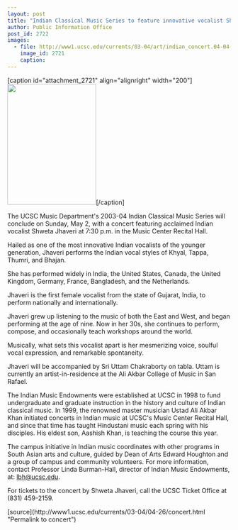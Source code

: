 ```yaml
---
layout: post
title: "Indian Classical Music Series to feature innovative vocalist Shweta Jhaveri in May 2 concert"
author: Public Information Office
post_id: 2722
images:
  - file: http://www1.ucsc.edu/currents/03-04/art/indian_concert.04-04-26.200.jpg
    image_id: 2721
    caption: 
---
```


[caption id="attachment_2721" align="alignright" width="200"]<a href="http://localhost/mysite/wp-content/uploads/2004/04/indian_concert.04-04-26.200.jpg"><img class="size-full wp-image-2721" src="http://localhost/mysite/wp-content/uploads/2004/04/indian_concert.04-04-26.200.jpg" alt="" width="200" height="272" /></a>[/caption]
<p>
  The UCSC Music Department's 2003-04 Indian Classical Music Series will conclude on Sunday, May 2, with a concert featuring acclaimed Indian vocalist Shweta Jhaveri at 7:30 p.m. in the Music Center Recital Hall.<br>
</p>
<p>
  Hailed as one of the most innovative Indian vocalists of the younger generation, Jhaveri performs the Indian vocal styles of Khyal, Tappa, Thumri, and Bhajan.
</p>
<p>
  She has performed widely in India, the United States, Canada, the United Kingdom, Germany, France, Bangladesh, and the Netherlands.
</p>
<p>
  Jhaveri is the first female vocalist from the state of Gujarat, India, to perform nationally and internationally.<br>
</p>
<p>
  Jhaveri grew up listening to the music of both the East and West, and began performing at the age of nine. Now in her 30s, she continues to perform, compose, and occasionally teach workshops around the world.
</p>
<p>
  Musically, what sets this vocalist apart is her mesmerizing voice, soulful vocal expression, and remarkable spontaneity.<br>
</p>
<p>
  Jhaveri will be accompanied by Sri Uttam Chakraborty on tabla. Uttam is currently an artist-in-residence at the Ali Akbar College of Music in San Rafael.<br>
</p>
<p>
  The Indian Music Endowments were established at UCSC in 1998 to fund undergraduate and graduate instruction in the history and culture of Indian classical music. In 1999, the renowned master musician Ustad Ali Akbar Khan initiated concerts in Indian music at UCSC's Music Center Recital Hall, and since that time has taught Hindustani music each spring with his disciples. His eldest son, Aashish Khan, is teaching the course this year.<br>
</p>
<p>
  The campus initiative in Indian music coordinates with other programs in South Asian arts and culture, guided by Dean of Arts Edward Houghton and a group of campus and community volunteers. For more information, contact Professor Linda Burman-Hall, director of Indian Music Endowments, at: <a href="mailto:lbh@ucsc.edu">lbh@ucsc.edu</a>.
</p>
<p>
  For tickets to the concert by Shweta Jhaveri, call the UCSC Ticket Office at (831) 459-2159.
</p>
[source](http://www1.ucsc.edu/currents/03-04/04-26/concert.html "Permalink to concert")
